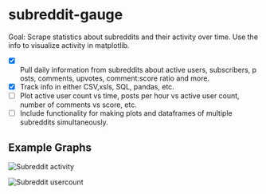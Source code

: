 # subreddit-gauge

Goal: Scrape statistics about subreddits and their activity over time. Use the info to visualize activity in matplotlib.

- [x] Pull daily information from subreddits about active users, subscribers, posts, comments, upvotes, comment:score ratio and more.
- [x] Track info in either CSV,xsls, SQL, pandas, etc.
- [ ] Plot active user count vs time, posts per hour vs active user count, number of comments vs score, etc.
- [ ] Include functionality for making plots and dataframes of multiple subreddits simultaneously.

## Example Graphs

![Subreddit activity](https://raw.githubusercontent.com/maybemaby/subreddit-gauge/images/activitygraph.png)

![Subreddit usercount](https://raw.githubusercontent.com/maybemaby/subreddit-gauge/images/usercount_graph.png)